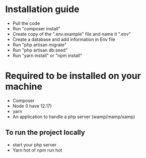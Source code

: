 # Installation guide

- Pull the code
- Run "composer install"
- Create copy of the ".env.example" file and name it ".env"
- Create a database and add information in Env file
- Run "php artisan migrate"
- Run "php artisan db:seed"
- Run "yarn install" or "npm install"

# Required to be installed on your machine

- Composer
- Node (I have 12.17)
- yarn
- An application to handle a php server (wamp/mamp/xamp)

## To run the project locally

- start your php server
- Yarn hot of npm run hot